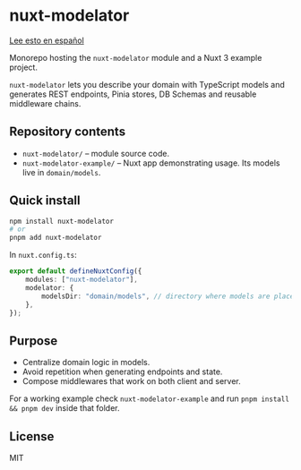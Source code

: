 # nuxt-modelator

[Lee esto en español](README.es.md)

Monorepo hosting the `nuxt-modelator` module and a Nuxt 3 example project.

`nuxt-modelator` lets you describe your domain with TypeScript models and generates REST endpoints, Pinia stores, DB Schemas and reusable middleware chains.

## Repository contents

-   `nuxt-modelator/` – module source code.
-   `nuxt-modelator-example/` – Nuxt app demonstrating usage. Its models live in `domain/models`.

## Quick install

```bash
npm install nuxt-modelator
# or
pnpm add nuxt-modelator
```

In `nuxt.config.ts`:

```ts
export default defineNuxtConfig({
	modules: ["nuxt-modelator"],
	modelator: {
		modelsDir: "domain/models", // directory where models are placed
	},
});
```

## Purpose

-   Centralize domain logic in models.
-   Avoid repetition when generating endpoints and state.
-   Compose middlewares that work on both client and server.

For a working example check `nuxt-modelator-example` and run `pnpm install && pnpm dev` inside that folder.

## License

MIT
